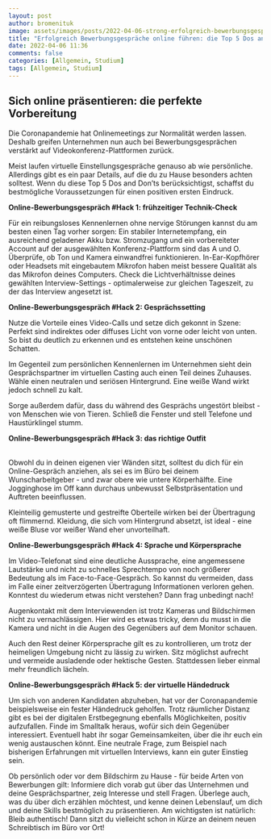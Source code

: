 ```yaml
---
layout: post
author: bromenituk
image: assets/images/posts/2022-04-06-strong-erfolgreich-bewerbungsgesprache-online-fuhren-die-top-5-dos-avirtuelles-vorstellungsgesprach.jpeg
title: "Erfolgreich Bewerbungsgespräche online führen: die Top 5 Dos and Don’ts für dein virtuelles Vorstellungsgespräch"
date: 2022-04-06 11:36
comments: false
categories: [Allgemein, Studium]
tags: [Allgemein, Studium]
---
```

## Sich online präsentieren: die perfekte Vorbereitung

Die Coronapandemie hat Onlinemeetings zur Normalität werden lassen. Deshalb greifen Unternehmen nun auch bei Bewerbungsgesprächen verstärkt auf Videokonferenz-Plattformen zurück.

Meist laufen virtuelle Einstellungsgespräche genauso ab wie persönliche. Allerdings gibt es ein paar Details, auf die du zu Hause besonders achten solltest. Wenn du diese Top 5 Dos and Don’ts berücksichtigst, schaffst du bestmögliche Voraussetzungen für einen positiven ersten Eindruck.

<!--end_excerpt-->

<p><strong>Online-Bewerbungsgespräch #Hack 1: frühzeitiger Technik-Check</strong></p>

<p>Für ein reibungsloses Kennenlernen ohne nervige Störungen kannst du am besten einen Tag vorher sorgen: Ein stabiler Internetempfang, ein ausreichend geladener Akku bzw. Stromzugang und ein vorbereiteter Account auf der ausgewählten Konferenz-Plattform sind das A und O. Überprüfe, ob Ton und Kamera einwandfrei funktionieren. In-Ear-Kopfhörer oder Headsets mit eingebautem Mikrofon haben meist bessere Qualität als das Mikrofon deines Computers. Check die Lichtverhältnisse deines gewählten Interview-Settings - optimalerweise zur gleichen Tageszeit, zu der das Interview angesetzt ist.</p>

<p><strong>Online-Bewerbungsgespräch #Hack 2: Gesprächssetting</strong></p>

<p>​​Nutze die Vorteile eines Video-Calls und setze dich gekonnt in Szene: Perfekt sind indirektes oder diffuses Licht von vorne oder leicht von unten. So bist du deutlich zu erkennen und es entstehen keine unschönen Schatten.&nbsp;</p>

<p>Im Gegenteil zum persönlichen Kennenlernen im Unternehmen sieht dein Gesprächspartner im virtuellen Casting auch einen Teil deines Zuhauses. Wähle einen neutralen und seriösen Hintergrund. Eine weiße Wand wirkt jedoch schnell zu kalt.</p>

<p>Sorge außerdem dafür, dass du während des Gesprächs ungestört bleibst - von Menschen wie von Tieren. Schließ die Fenster und stell Telefone und Haustürklingel stumm.</p>

<p><strong>Online-Bewerbungsgespräch #Hack 3: das richtige Outfit</strong></p>

<p><br>Obwohl du in deinen eigenen vier Wänden sitzt, solltest du dich für ein Online-Gespräch anziehen, als sei es im Büro bei deinem Wunscharbeitgeber - und zwar obere wie untere Körperhälfte. Eine Jogginghose im Off kann durchaus unbewusst Selbstpräsentation und Auftreten beeinflussen.</p>

<p>Kleinteilig gemusterte und gestreifte Oberteile wirken bei der Übertragung oft flimmernd. Kleidung, die sich vom Hintergrund absetzt, ist ideal - eine weiße Bluse vor weißer Wand eher unvorteilhaft.</p>

<p><strong>Online-Bewerbungsgespräch #Hack 4: Sprache und Körpersprache</strong></p>

<p>Im Video-Telefonat sind eine deutliche Aussprache, eine angemessene Lautstärke und nicht zu schnelles Sprechtempo von noch größerer Bedeutung als im Face-to-Face-Gespräch. So kannst du vermeiden, dass im Falle einer zeitverzögerten Übertragung Informationen verloren gehen. Konntest du wiederum etwas nicht verstehen? Dann frag unbedingt nach!</p>

<p>Augenkontakt mit dem Interviewenden ist trotz Kameras und Bildschirmen nicht zu vernachlässigen. Hier wird es etwas tricky, denn du musst in die Kamera und nicht in die Augen des Gegenübers auf dem Monitor schauen.</p>

<p>Auch den Rest deiner Körpersprache gilt es zu kontrollieren, um trotz der heimeligen Umgebung nicht zu lässig zu wirken. Sitz möglichst aufrecht und vermeide ausladende oder hektische Gesten. Stattdessen lieber einmal mehr freundlich lächeln.</p>

<p><strong>Online-Bewerbungsgespräch #Hack 5: der virtuelle Händedruck</strong></p>

<p>Um sich von anderen Kandidaten abzuheben, hat vor der Coronapandemie beispielsweise ein fester Händedruck geholfen. Trotz räumlicher Distanz gibt es bei der digitalen Erstbegegnung ebenfalls Möglichkeiten, positiv aufzufallen. Finde im Smalltalk heraus, wofür sich dein Gegenüber interessiert. Eventuell habt ihr sogar Gemeinsamkeiten, über die ihr euch ein wenig austauschen könnt. Eine neutrale Frage, zum Beispiel nach bisherigen Erfahrungen mit virtuellen Interviews, kann ein guter Einstieg sein.&nbsp;</p>

<p>Ob persönlich oder vor dem Bildschirm zu Hause - für beide Arten von Bewerbungen gilt: Informiere dich vorab gut über das Unternehmen und deine Gesprächspartner, zeig Interesse und stell Fragen. Überlege auch, was du über dich erzählen möchtest, und kenne deinen Lebenslauf, um dich und deine Skills bestmöglich zu präsentieren. Am wichtigsten ist natürlich: Bleib authentisch! Dann sitzt du vielleicht schon in Kürze an deinem neuen Schreibtisch im Büro vor Ort!&nbsp;</p>
